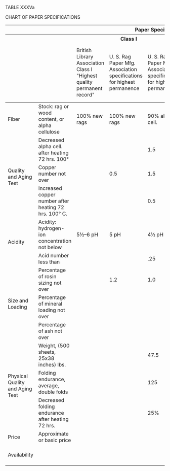 TABLE XXXVa

CHART OF PAPER SPECIFICATIONS

<table>
  <thead>
    <tr>
      <th colspan=2></th>
      <th colspan=7>Paper Specifications Proposed for Permanence</th>
      <th colspan=13>Papers on Market are Available If Demanded</th>
    </tr>

<tr>
<th colspan=2></th>
<th colspan=3>Class I</th>
<th colspan=4>Class I and III</th>
<th colspan=8>Rag Papers</th>
<th colspan=6>Mixed, or Wood—Pulp Papers</th>
</tr>

<tr>
<td colspan=2></td>
<td>British Library Association Class I<br/>"Highest quality permanent record"</td>
<td>U. S. Rag Paper Mfg. Association specifications for highest permanence</td>
<td>U. S. Rag Paper Mfg. Association specifications for highest permanence</td>
<td>U. S. Bureau of Standards "Maximum purity for permanent record"</td>
<td>British Library Association Class II Relative permanence and competitive price</td>
<td>U. S. Rag Paper Mfg. Association<br/>Class II</td>
<td>U. S. Bureau of Standards. Class II High purity; semi-permanent records</td>
<td>U. S. Bureau of Standards. Class III Fair purity; moderate longevity</td>
<td>Strathmore Paper Co. Permanent Book (made of new rags)</td>
<td>U. S. Government Printing Office Permanent Record Book</td>
<td>Harper Inc.<br/>100 B. R. Rag Newsprint</td>
<td>Harper Inc.<br/>100 B. R. Rag Book</td>
<td>Hurlbert Paper Company</td>
<td>Worthy Paper Company<br/>(Worthy Hadrian)</td>
<td>Worthy Paper Company<br/>Plain Laid Book</td>
<td>Worthy Paper Company<br/>Low Price All-Rag Book</td>
<td>U. S. Government Printing Office<br/>50% Rag Book</td>
<td>U. S. Government Printing Office<br/>Offset Book</td>
<td>Brown Company<br/>Paper A</td>
<td>Brown Company<br/>Paper B</td>
<td>Brown Company<br/>Paper C</td>
<td>Warren Paper Company<br/>Paper A</td>
</tr>

</thead>
<tbody>
<tr>
<td>Fiber </td>
<td> Stock: rag or wood content, or alpha cellulose </td>
<td> 100% new rags </td>
<td> 100% new rags </td>
<td> 90% alpha cell. </td>
<td> 100% chem. wood </td>
<td> 100% chem. wood</td>
<td> 80% alpha cell. </td>
<td> 70% alpha cell. </td>
<td> 97% alpha cell. </td>
<td> 100% new rags </td>
<td> 100% mixed rag </td>
<td> 100% mixed rag</td>
<td> 100% new rags </td>
<td> 100% new rags </td>
<td> 100% old rag </td>
<td> 100% old rag </td>
<td> 50% new rags 50% chem. wood </td>
<td> 100% chem. wood </td>
<td> ⅘ 95% ⅕ 80% alpha cell. </td>
<td> 95% alpha cellulose </td>
<td> 95% alpha cellulose </td>
<td> 93% alpha cellulose </td>
</tr>

<tr>
<td rowspan=3>Quality and Aging Test</td>
<td>Decreased alpha cell. after heating 72 hrs. 100°</td>
<td></td>
<td></td>
<td>1.5</td>
<td></td>
<td></td>
<td></td>
<td></td>
<td>0.5</td>
<td></td>
<td></td>
<td></td>
<td></td>
<td></td>
<td></td>
<td></td>
<td></td>
<td></td>
<td></td>
<td></td>
<td></td>
<td></td>
</tr>

<tr>
<td>Copper number not over</td>
<td></td>
<td>0.5</td>
<td>1.5</td>
<td></td>
<td>1.5</td>
<td>2.0</td>
<td>3.5</td>
<td>0.25</td>
<td></td>
<td>.47</td>
<td>1.35</td>
<td></td>
<td>1.12</td>
<td>0.72</td>
<td>0.58</td>
<td></td>
<td></td>
<td>1.5–1.8</td>
<td>1–1.2</td>
<td>1–1.2</td>
<td></td>
</tr>

<tr>
<td>Increased copper number after heating 72 hrs. 100° C.</td>
<td></td>
<td></td>
<td>0.5</td>
<td></td>
<td></td>
<td></td>
<td></td>
<td>0.1</td>
<td></td>
<td></td>
<td></td>
<td></td>
<td>0.45</td>
<td>0.39</td>
<td>0.53</td>
<td></td>
<td></td>
<td></td>
<td></td>
<td></td>
</tr>

<tr>
<td rowspan=2>Acidity</td>
<td>Acidity: hydrogen-ion concentration not below</td>
<td>5½–6 pH</td>
<td>5 pH</td>
<td>4½ pH</td>
<td></td>
<td>5 pH</td>
<td>4.5 pH</td>
<td>4.5 pH</td>
<td>5.2 ph</td>
<td>5 pH</td>
<td></td>
<td></td>
<td>6.2pH</td>
<td>4.62 pH</td>
<td>4.30 pH</td>
<td>4.4 pH</td>
<td>4.7 pH</td>
<td>4.5 pH</td>
<td>5–6 pH</td>
<td>5.5–5.9 pH</td>
<td>5.5–5.8pH</td>
<td></td>
</tr>

<tr>
<td>Acid number less than</td>
<td></td>
<td></td>
<td>.25</td>
<td></td>
<td></td>
<td>.25</td>
<td>.25</td>
<td></td>
<td></td>
<td>.21</td>
<td>.30</td>
<td></td>
<td></td>
<td></td>
<td></td>
<td></td>
<td></td>
<td></td>
<td></td>
<td></td>
<td></td>
</tr>

<tr>
<td rowspan=3>Size and Loading</td>
<td>Percentage of rosin sizing not over</td>
<td></td>
<td>1.2</td>
<td>1.0</td>
<td>2</td>
<td>1</td>
<td>1.5</td>
<td>2</td>
<td>0.5</td>
<td>1</td>
<td></td>
<td></td>
<td>.5</td>
<td>1.25</td>
<td>1.55</td>
<td>1.34</td>
<td>1.5</td>
<td></td>
<td>1.25</td>
<td>.5</td>
<td></td>
<td></td>
</tr>

<tr>
<td>Percentage of mineral loading not over</td>
<td></td>
<td></td>
<td></td>
<td>5</td>
<td></td>
<td></td>
<td></td>
<td>5</td>
<td></td>
<td></td>
<td></td>
<td>12</td>
<td></td>
<td></td>
<td></td>
<td></td>
<td></td>
<td></td>
<td></td>
<td></td>
<td></td>
</tr>

<tr>
<td>Percentage of ash not over</td>
<td></td>
<td></td>
<td></td>
<td></td>
<td></td>
<td></td>
<td></td>
<td>3.5</td>
<td>15</td>
<td></td>
<td></td>
<td></td>
<td>.600</td>
<td>.601</td>
<td>.994</td>
<td>15</td>
<td>15</td>
<td>.2</td>
<td>.15</td>
<td>.15</td>
<td></td>
</tr>

<tr>
<td rowspan=3>Physical Quality and Aging Test</td>
<td>Weight, (500 sheets, 25x38 inches) lbs.</td>
<td></td>
<td></td>
<td>47.5</td>
<td></td>
<td></td>
<td>47.5</td>
<td>47.5</td>
<td>60</td>
<td>45</td>
<td></td>
<td>60</td>
<td></td>
<td>50</td>
<td>80</td>
<td>60</td>
<td>45</td>
<td>60</td>
<td></td>
<td></td>
<td></td>
<td></td>
</tr>

<tr>
<td>Folding endurance, average, double folds</td>
<td></td>
<td></td>
<td>125</td>
<td></td>
<td></td>
<td>60</td>
<td>30</td>
<td>100</td>
<td>75</td>
<td>64</td>
<td>16</td>
<td></td>
<td>1371</td>
<td>22</td>
<td>16</td>
<td></td>
<td>10</td>
<td></td>
<td></td>
<td></td>
<td></td>
</tr>

<tr>
<td>Decreased folding endurance after heating 72 hrs.</td>
<td></td>
<td></td>
<td>25%</td>
<td></td>
<td></td>
<td></td>
<td></td>
<td>10%</td>
<td></td>
<td></td>
<td></td>
<td></td>
<td>37%</td>
<td>37%</td>
<td>42%</td>
<td></td>
<td></td>
<td></td>
<td></td>
<td></td>
<td></td>
</tr>

<tr>
<td>Price</td>
<td>Approximate or basic price</td>
<td></td>
<td></td>
<td></td>
<td></td>
<td></td>
<td></td>
<td></td>
<td>35¢?</td>
<td>17¢?</td>
<td>24½¢</td>
<td>23½¢</td>
<td></td>
<td>35¢</td>
<td>22¢</td>
<td>16¢</td>
<td>6½¢</td>
<td>3½¢</td>
<td>10¢</td>
<td></td>
<td>¹⁴⁄₁₅¢</td>
<td></td>
</tr>

<tr>
<td>Availability</td>
<td></td>
<td></td>
<td></td>
<td></td>
<td></td>
<td></td>
<td></td>
<td></td>
<td>In stock</td>
<td>1932 bid</td>
<td>In stock</td>
<td>In stock</td>
<td>Not in stock</td>
<td>In stock</td>
<td>In stock</td>
<td>In stock</td>
<td>1932 bid</td>
<td>1932 bid</td>
<td colspan=3>Not in stock, but can be manufactured</td>
<td>Can be mfg. in ton lots</td>
</tr>
</tbody>
</table>

